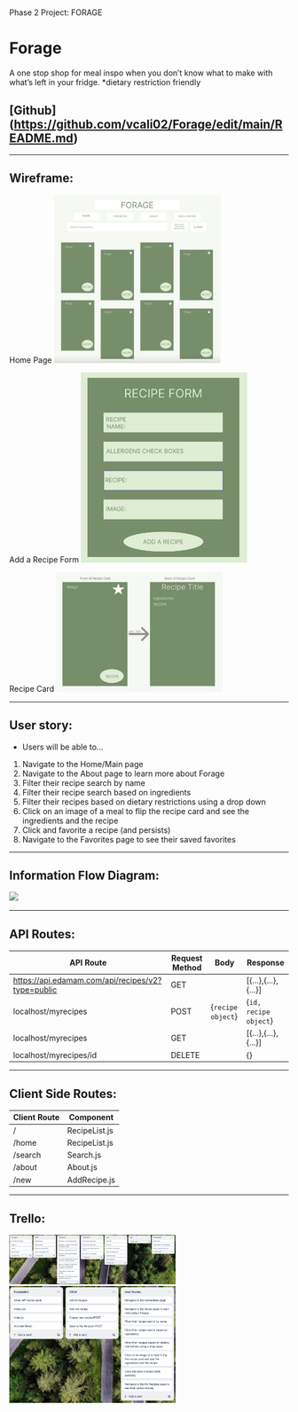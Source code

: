 # 
Phase 2 Project: FORAGE

# Forage
 A one stop shop for meal inspo when you don’t know what to make with what’s left in your fridge. *dietary restriction friendly 

## [Github] (https://github.com/vcali02/Forage/edit/main/README.md)

---

## Wireframe:



Home Page
<img src= "assets/forage-wireframe-home.png" width="300px"/>


Add a Recipe Form
<img src= "./assets/forage-wireframe-form.png" width="300px"/>



Recipe Card
<img src= "assets/forage-wireframe-recipe-card.png" width="300px"/>

---

## User story:

- Users will be able to…
1. Navigate to the Home/Main page
2. Navigate to the About page to learn more about Forage
3. Filter their recipe search by name
4. Filter their recipe search based on ingredients
5. Filter their recipes based on dietary restrictions using a drop down
6. Click on an image of a meal to flip the recipe card and see the ingredients and the recipe
7. Click and favorite a recipe (and persists)
8. Navigate to the Favorites page to see their saved favorites

---

## Information Flow Diagram:

<img src= ".assets/information-flow.png" width="300px"/>

---

## API Routes:

| API Route                                         | Request Method | Body              | Response             |
|---------------------------------------------------|----------------|-------------------|----------------------|
| https://api.edamam.com/api/recipes/v2?type=public | GET            |                   | [{...},{...},{...}]  |
| localhost/myrecipes                               | POST           | {`recipe object`} | {`id, recipe object`}|
| localhost/myrecipes                               | GET            |                   | [{...},{...},{...}]  |
| localhost/myrecipes/id                            | DELETE         |                   | {}                   |

---

## Client Side Routes:

| Client Route | Component     |
|--------------|---------------|
| /            | RecipeList.js |
| /home        | RecipeList.js |
| /search      | Search.js     |
| /about       | About.js      |
| /new         | AddRecipe.js  |

---

## Trello:

<img src="./assets/trello-01.png" width="300px"/>
<img src="./assets/trello-02.png" width="300px"/>